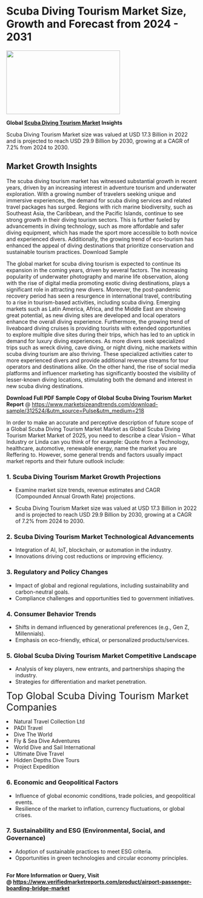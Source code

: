 <H1>Scuba Diving Tourism Market Size, Growth and Forecast from 2024 - 2031</H1><img class="aligncenter size-medium wp-image-584254" src="https://thirdeyenews.in/wp-content/uploads/2024/09/Global-Market-Research-300x168.jpeg" alt="" width="300" height="168" /><p><strong>Global&nbsp;<a href="https://www.marketsizeandtrends.com/download-sample/312524/&amp;utm_source=Pulse&amp;utm_medium=218">Scuba Diving Tourism Market</a> Insights</strong></p><p>Scuba Diving Tourism Market size was valued at USD 17.3 Billion in 2022 and is projected to reach USD 29.9 Billion by 2030, growing at a CAGR of 7.2% from 2024 to 2030.</p><p><h2>Market Growth Insights</h2> <p>The scuba diving tourism market has witnessed substantial growth in recent years, driven by an increasing interest in adventure tourism and underwater exploration. With a growing number of travelers seeking unique and immersive experiences, the demand for scuba diving services and related travel packages has surged. Regions with rich marine biodiversity, such as Southeast Asia, the Caribbean, and the Pacific Islands, continue to see strong growth in their diving tourism sectors. This is further fueled by advancements in diving technology, such as more affordable and safer diving equipment, which has made the sport more accessible to both novice and experienced divers. Additionally, the growing trend of eco-tourism has enhanced the appeal of diving destinations that prioritize conservation and sustainable tourism practices. Download Sample <p>The global market for scuba diving tourism is expected to continue its expansion in the coming years, driven by several factors. The increasing popularity of underwater photography and marine life observation, along with the rise of digital media promoting exotic diving destinations, plays a significant role in attracting new divers. Moreover, the post-pandemic recovery period has seen a resurgence in international travel, contributing to a rise in tourism-based activities, including scuba diving. Emerging markets such as Latin America, Africa, and the Middle East are showing great potential, as new diving sites are developed and local operators enhance the overall diving experience. Furthermore, the growing trend of liveaboard diving cruises is providing tourists with extended opportunities to explore multiple dive sites during their trips, which has led to an uptick in demand for luxury diving experiences. As more divers seek specialized trips such as wreck diving, cave diving, or night diving, niche markets within scuba diving tourism are also thriving. These specialized activities cater to more experienced divers and provide additional revenue streams for tour operators and destinations alike. On the other hand, the rise of social media platforms and influencer marketing has significantly boosted the visibility of lesser-known diving locations, stimulating both the demand and interest in new scuba diving destinations. </p><p><span class=""><strong>Download Full PDF Sample Copy of Global Scuba Diving Tourism Market Report</strong> @ <a href="https://www.marketsizeandtrends.com/download-sample/312524/&amp;utm_source=Pulse&amp;utm_medium=218" target="_blank">https://www.marketsizeandtrends.com/download-sample/312524/&amp;utm_source=Pulse&amp;utm_medium=218</a></span></p><p>In order to make an accurate and perceptive description of future scope of a Global&nbsp;Scuba Diving Tourism Market Market as Global&nbsp;Scuba Diving Tourism Market Market of 2025, you need to describe a clear Vision &ndash; What Industry or Linda can you think of for example: Quote from a Technology, healthcare, automotive, renewable energy, name the market you are Reffering to. However, some general trends and factors usually impact market reports and their future outlook include:</p><h3>1.&nbsp;<strong>Scuba Diving Tourism Market Growth Projections</strong></h3><ul><li>Examine market size trends, revenue estimates and CAGR (Compounded Annual Growth Rate) projections.</li><li><p>Scuba Diving Tourism Market size was valued at USD 17.3 Billion in 2022 and is projected to reach USD 29.9 Billion by 2030, growing at a CAGR of 7.2% from 2024 to 2030.</p></li></ul><h3>2.&nbsp;<strong>Scuba Diving Tourism Market Technological Advancements</strong></h3><ul><li>Integration of AI, IoT, blockchain, or automation in the industry.</li><li>Innovations driving cost reductions or improving efficiency.</li></ul><h3>3.&nbsp;<strong>Regulatory and Policy Changes</strong></h3><ul><li>Impact of global and regional regulations, including sustainability and carbon-neutral goals.</li><li>Compliance challenges and opportunities tied to government initiatives.</li></ul><h3>4.&nbsp;<strong>Consumer Behavior Trends</strong></h3><ul><li>Shifts in demand influenced by generational preferences (e.g., Gen Z, Millennials).</li><li>Emphasis on eco-friendly, ethical, or personalized products/services.</li></ul><h3>5.&nbsp;<strong>Global Scuba Diving Tourism Market Competitive Landscape</strong></h3><ul><li>Analysis of key players, new entrants, and partnerships shaping the industry.</li><li>Strategies for differentiation and market penetration.</li></ul><p data-pm-slice="1 1 []"><span style="color: inherit; font-family: inherit; font-size: 25px;">Top Global Scuba Diving Tourism Market Companies</span></p><div class="" data-test-id=""><p><li>Natural Travel Collection Ltd</li><li> PADI Travel</li><li> Dive The World</li><li> Fly & Sea Dive Adventures</li><li> World Dive and Sail International</li><li> Ultimate Dive Travel</li><li> Hidden Depths Dive Tours</li><li> Project Expedition</li></p></div><h3>6.&nbsp;<strong>Economic and Geopolitical Factors</strong></h3><ul><li>Influence of global economic conditions, trade policies, and geopolitical events.</li><li>Resilience of the market to inflation, currency fluctuations, or global crises.</li></ul><h3>7.&nbsp;<strong>Sustainability and ESG (Environmental, Social, and Governance)</strong></h3><ul><li>Adoption of sustainable practices to meet ESG criteria.</li><li>Opportunities in green technologies and circular economy principles.</li></ul><h2><strong style="font-size: 14px;">For More Information or Query, Visit @&nbsp;</strong><a style="background-color: #ffffff; font-size: 14px;" href="https://www.marketsizeandtrends.com/report/scuba-diving-tourism-market/" target="_blank">https://www.verifiedmarketreports.com/product/airport-passenger-boarding-bridge-market</a></h2>
